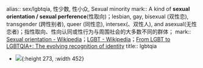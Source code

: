 alias:: sex/lgbtqia, 性少数, 性小众, Sexual minority
mark:: A kind of **sexual orientation / sexual perference**(性取向)；lesbian, gay, bisexual (双性恋), transgender (跨性别者), queer (同性恋), intersex(、双性人), and asexual(无性恋者)；指性取向、性向认同或性行为与周围社会的大多数不同的群体；
mark:: [Sexual orientation - Wikipedia](https://en.wikipedia.org/wiki/Sexual_orientation)；[LGBT - Wikipedia](https://en.wikipedia.org/wiki/LGBT)；[From LGBT to LGBTQIA+: The evolving recognition of identity](https://www.nationalgeographic.com/history/article/from-lgbt-to-lgbtqia-the-evolving-recognition-of-identity)
title:: lgbtqia
- ![](../assets/Gender_symbols_(4_colors).svg){:height 273, :width 452}